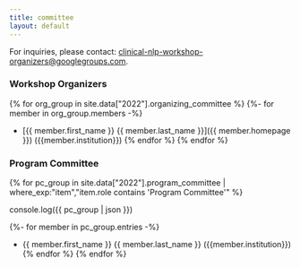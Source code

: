 ```yaml
---
title: committee
layout: default
---
```


For inquiries, please contact: <clinical-nlp-workshop-organizers@googlegroups.com>.

### Workshop Organizers

{% for org_group in site.data["2022"].organizing_committee %}
{%- for member in org_group.members -%}
- [{{ member.first_name }} {{ member.last_name }}]({{ member.homepage }}) ({{member.institution}})
{% endfor %}
{% endfor %}


### Program Committee

{% for pc_group in site.data["2022"].program_committee | where_exp:"item","item.role contains 'Program Committee'" %}

console.log({{ pc_group | json }})

{%- for member in pc_group.entries -%}
- {{ member.first_name }} {{ member.last_name }} ({{member.institution}})
{% endfor %}
{% endfor %}
